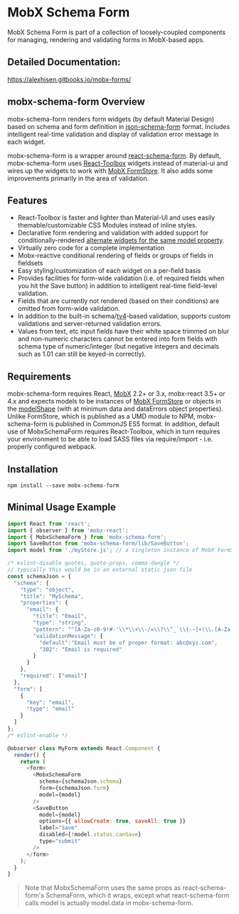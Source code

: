 # MobX Schema Form
MobX Schema Form is part of a collection of loosely-coupled components for managing, rendering and validating forms in MobX-based apps.

## Detailed Documentation:
https://alexhisen.gitbooks.io/mobx-forms/

## mobx-schema-form Overview

mobx-schema-form renders form widgets \(by default Material Design\) based on schema and form definition in [json-schema-form](https://github.com/json-schema-form/json-schema-form/wiki/Documentation) format. Includes intelligent real-time validation and display of validation error message in each widget.

mobx-schema-form is a wrapper around [react-schema-form](https://github.com/networknt/react-schema-form). By default, mobx-schema-form uses [React-Toolbox](http://react-toolbox.com/) widgets instead of material-ui and wires up the widgets to work with [MobX FormStore](https://alexhisen.gitbooks.io/mobx-forms/formstore-overview.html). It also adds some improvements primarily in the area of validation.

## Features

* React-Toolbox is faster and lighter than Material-UI and uses easily themable/customizable CSS Modules instead of inline styles.
* Declarative form rendering and validation with added support for conditionally-rendered [alternate widgets for the same model property](https://alexhisen.gitbooks.io/mobx-forms/data-property-schema.html#modelkey).
* Virtually zero code for a complete implementation
* Mobx-reactive conditional rendering of fields or groups of fields in fieldsets
* Easy styling/customization of each widget on a per-field basis
* Provides facilities for form-wide validation \(i.e. of required fields when you hit the Save button\) in addition to intelligent real-time field-level validation.
* Fields that are currently not rendered \(based on their conditions\) are omitted from form-wide validation.
* In addition to the built-in schema/[tv4](https://github.com/geraintluff/tv4)-based validation, supports custom validations and server-returned validation errors.
* Values from text, etc input fields have their white space trimmed on blur and non-numeric characters cannot be entered into form fields with schema type of numeric/integer \(but negative integers and decimals such as 1.01 can still be keyed-in correctly\).

## Requirements

mobx-schema-form requires React, [MobX](https://mobx.js.org/) 2.2+ or 3.x, mobx-react 3.5+ or 4.x and expects models to be instances of [MobX FormStore](https://alexhisen.gitbooks.io/mobx-forms/formstore-overview.html) or objects in the [modelShape](https://github.com/alexhisen/mobx-schema-form/blob/master/src/schemaFormPropTypes.js#L37) \(with at minimum data and dataErrors object properties\). Unlike FormStore, which is published as a UMD module to NPM, mobx-schema-form is published in CommonJS ES5 format. In addition, default use of MobxSchemaForm requires React-Toolbox, which in turn requires your environment to be able to load SASS files via require/import - i.e. properly configured webpack.

## Installation

```
npm install --save mobx-schema-form
```

## Minimal Usage Example

```js
import React from 'react';
import { observer } from 'mobx-react';
import { MobxSchemaForm } from 'mobx-schema-form';
import SaveButton from 'mobx-schema-form/lib/SaveButton';
import model from './myStore.js'; // a singleton instance of MobX FormStore

/* eslint-disable quotes, quote-props, comma-dangle */
// typically this would be in an external static json file
const schemaJson = {
  "schema": {
    "type": "object",
    "title": "MySchema",
    "properties": {
      "email": {
        "title": "Email",
        "type": "string",
        "pattern": "^[A-Za-z0-9!#-'\\*\\+\\-/=\\?\\^_`\\{-~]+(\\.[A-Za-z0-9!#-'\\*\\+\\-/=\\?\\^_`\\{-~]+)*@[A-Za-z0-9!#-'\\*\\+\\-/=\\?\\^_`\\{-~]+(\\.[A-Za-z0-9!#-'\\*\\+\\-/=\\?\\^_`\\{-~]+)*$",
        "validationMessage": {
          "default":"Email must be of proper format: abc@xyz.com",
          "302": "Email is required"
        }
      }
    },
    "required": ["email"]
  },
  "form": [
    {
      "key": "email",
      "type": "email"
    }
  ]
};
/* eslint-enable */

@observer class MyForm extends React.Component {
  render() {
    return (
      <form>
        <MobxSchemaForm
          schema={schemaJson.schema}
          form={schemaJson.form}
          model={model}
        />
        <SaveButton
          model={model}
          options={{ allowCreate: true, saveAll: true }}
          label="Save"
          disabled={!model.status.canSave}
          type="submit"
        />
      </form>
    );
  }
}
```

> Note that MobxSchemaForm uses the same props as react-schema-form's SchemaForm, which it wraps, except what react-schema-form calls model is actually model.data in mobx-schema-form.


